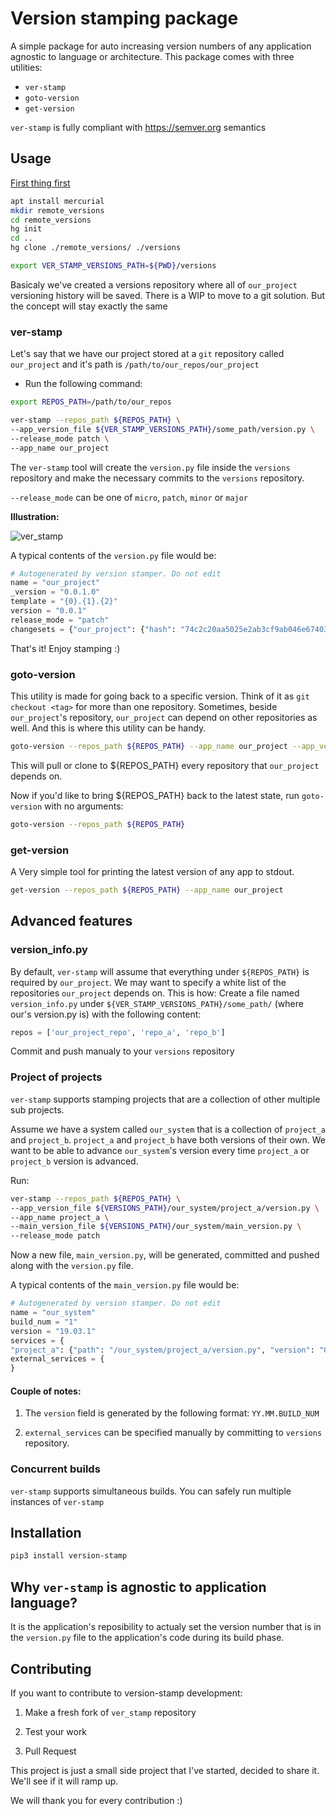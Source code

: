 # Version stamping package

A simple package for auto increasing version numbers of any application agnostic to language or architecture. This package comes with three utilities:

* `ver-stamp`
* `goto-version`
* `get-version`


`ver-stamp` is fully compliant with https://semver.org semantics

## Usage

<u>First thing first</u>

```sh
apt install mercurial
mkdir remote_versions
cd remote_versions
hg init
cd ..
hg clone ./remote_versions/ ./versions

export VER_STAMP_VERSIONS_PATH=${PWD}/versions
```

Basicaly we've created a versions repository where all of `our_project` versioning history will be saved. There is a WIP to move to a git solution. But the concept will stay exactly the same

### ver-stamp

Let's say that we have our project stored at a `git` repository called `our_project` and it's path is `/path/to/our_repos/our_project`

* Run the following command:

```sh
export REPOS_PATH=/path/to/our_repos

ver-stamp --repos_path ${REPOS_PATH} \
--app_version_file ${VER_STAMP_VERSIONS_PATH}/some_path/version.py \
--release_mode patch \
--app_name our_project
```

The `ver-stamp` tool will create the `version.py` file inside the `versions` repository and make the necessary commits to the `versions` repository. 

`--release_mode` can be one of `micro`, `patch`, `minor` or `major`

**Illustration:**

![ver_stamp](https://user-images.githubusercontent.com/5350434/55154276-09d0d480-515d-11e9-8add-f2cb42da3666.jpg)


A typical contents of the `version.py` file would be:

```python
# Autogenerated by version stamper. Do not edit
name = "our_project"
_version = "0.0.1.0"
template = "{0}.{1}.{2}"
version = "0.0.1"
release_mode = "patch"
changesets = {"our_project": {"hash": "74c2c20aa5025e2ab3cf9ab046e67403df7cb124", "vcs_type": "git"}}
```

That's it! Enjoy stamping :)

### goto-version
This utility is made for going back to a specific version. Think of it as `git checkout <tag>` for more than one repository.
Sometimes, beside `our_project`'s repository, `our_project` can depend on other repositories as well. And this is where this utility can be handy.

```sh
goto-version --repos_path ${REPOS_PATH} --app_name our_project --app_version 2.0.3.4
```

This will pull or clone to ${REPOS_PATH} every repository that `our_project` depends on.


Now if you'd like to bring ${REPOS_PATH} back to the latest state, run `goto-version` with no arguments:

```sh
goto-version --repos_path ${REPOS_PATH}
```


### get-version

A Very simple tool for printing the latest version of any app to stdout. 

```sh
get-version --repos_path ${REPOS_PATH} --app_name our_project
```


## Advanced features

### version_info.py

By default, `ver-stamp` will assume that everything under `${REPOS_PATH}` is required by `our_project`. We may want to  specify a white list of the repositories `our_project` depends on. This is how:
Create a file named `version_info.py` under `${VER_STAMP_VERSIONS_PATH}/some_path/` (where our's version.py is)  with the following content:

```python
repos = ['our_project_repo', 'repo_a', 'repo_b']
```

Commit and push manualy to your `versions` repository

### Project of projects

`ver-stamp` supports stamping projects that are a collection of other multiple sub projects.

Assume we have a system called `our_system` that is a collection of `project_a` and `project_b`. `project_a` and `project_b` have both versions of their own. We want to be able to advance `our_system`'s version every time `project_a` or `project_b` version is advanced.

Run:

```sh
ver-stamp --repos_path ${REPOS_PATH} \
--app_version_file ${VERSIONS_PATH}/our_system/project_a/version.py \
--app_name project_a \
--main_version_file ${VERSIONS_PATH}/our_system/main_version.py \
--release_mode patch
```

Now a new file, `main_version.py`, will be generated, committed and pushed along with the `version.py` file.

A typical contents of the `main_version.py` file would be:

```python
# Autogenerated by version stamper. Do not edit
name = "our_system"
build_num = "1"
version = "19.03.1"
services = {
"project_a": {"path": "/our_system/project_a/version.py", "version": "0.0.1.0"}}
external_services = {
}
```



#### Couple of notes:

1. The `version` field is generated by the following format: `YY.MM.BUILD_NUM`

2. `external_services` can be specified manually by committing to `versions` repository.



### Concurrent builds

`ver-stamp`  supports simultaneous builds. You can safely run multiple instances of `ver-stamp`



## Installation

```sh
pip3 install version-stamp
```

## Why `ver-stamp` is agnostic to application language?
It is the application's reposibility to actualy set the version number that is in the `version.py` file to the application's code during its build phase. 


## Contributing

If you want to contribute to version-stamp development:

1. Make a fresh fork of `ver_stamp` repository

2. Test your work

4. Pull Request

This project is just a small side project that I've started, decided to share it. We'll see if it will ramp up.

We will thank you for every contribution :)

